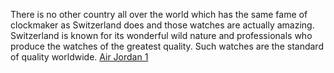 There is no other country all over the world which has the same fame of clockmaker as Switzerland does and those watches are actually amazing. Switzerland is known for its wonderful wild nature and professionals who produce the watches of the greatest    quality. Such watches are the standard of quality worldwide.
 <a href="http://www.jewellrealestateagency.com/uploads/jpshoponline.asp?cheap=products-c163.html" title="Air Jordan 1">Air Jordan 1</a>